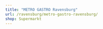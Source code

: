 ```yaml
---
title: "METRO GASTRO Ravensburg"
url: /ravensburg/metro-gastro-ravensburg/
shop: Supermarkt
---
```

